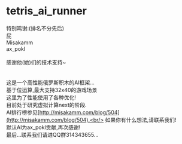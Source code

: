 tetris_ai_runner
================

特别鸣谢:(排名不分先后)<br/>
屁<br/>
Misakamm<br/>
ax_pokl<br/>
<br/>
感谢他(她)们的技术支持~<br/>
<br/>
<br/>
这是一个高性能俄罗斯积木的AI框架...<br/>
基于位运算,最大支持32x40的游戏场景<br/>
这里为了性能使用了各种优化!<br/>
目前处于研究虚拟计算next的阶段.<br/>
AI排行榜参见[http://misakamm.com/blog/504](http://misakamm.com/blog/504).<br/>
如果你有什么想法,请联系我们!<br/>
默认AI为ax_pokl贡献,再次感谢!<br/>
最后...联系我们请进QQ群314343655...<br/>
